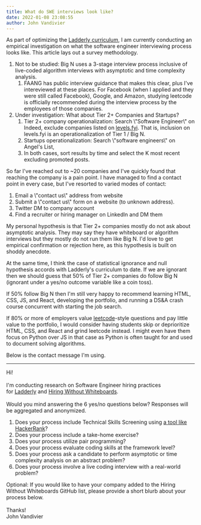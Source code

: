 ```yaml
---
title: What do SWE interviews look like?
date: 2022-01-08 23:08:55
author: John Vandivier
---
```




<!-- wp:paragraph -->
<p>As part of optimizing the <a href=\"http://ladderly.io/\">Ladderly curriculum</a>, I am currently conducting an empirical investigation on what the software engineer interviewing process looks like. This article lays out a survey methodology.</p>
<!-- /wp:paragraph -->

<!-- wp:list {\"ordered\":true} -->
<ol><li>Not to be studied: Big N uses a 3-stage interview process inclusive of live-coded algorithm interviews with asymptotic and time complexity analysis.<ol><li>FAANG has public interview guidance that makes this clear, plus I've intereviewed at these places. For Facebook (when I applied and they were still called Facebook), Google, and Amazon, studying leetcode is officially recommended during the interview process by the employees of those companies.</li></ol></li><li>Under investigation: What about Tier 2+ Companies and Startups?<ol><li>Tier 2+ company operationalization: Search \"Software Engineer\" on Indeed, exclude companies listed on <a href=\"http://levels.fyi\">levels.fyi</a>. That is, inclusion on levels.fyi is an operationalization of Tier 1 / Big N.</li><li>Startups operationalization: Search \"software engineers\" on Angel's List,</li><li>In both cases, sort results by time and select the K most recent excluding promoted posts.</li></ol></li></ol>
<!-- /wp:list -->

<!-- wp:paragraph -->
<p>So far I've reached out to ~20 companies and I've quickly found that reaching the company is a pain point. I have managed to find a contact point in every case, but I've resorted to varied modes of contact:</p>
<!-- /wp:paragraph -->

<!-- wp:list {\"ordered\":true} -->
<ol><li>Email a \"contact us\" address from website</li><li>Submit a \"contact us\" form on a website (to unknown address).</li><li>Twitter DM to company account</li><li>Find a recruiter or hiring manager on LinkedIn and DM them</li></ol>
<!-- /wp:list -->

<!-- wp:paragraph -->
<p>My personal hypothesis is that Tier 2+ companies mostly do not ask about asymptotic analysis. They may say they have whiteboard or algorithm interviews but they mostly do not run them like Big N. I'd love to get empirical confirmation or rejection here, as this hypothesis is built on shoddy anecdote.</p>
<!-- /wp:paragraph -->

<!-- wp:paragraph -->
<p>At the same time, I think the case of statistical ignorance and null hypothesis accords with Ladderly's curriculum to date. If we are ignorant then we should guess that 50% of Tier 2+ companies do follow Big N (ignorant under a yes/no outcome variable like a coin toss).</p>
<!-- /wp:paragraph -->

<!-- wp:paragraph -->
<p>If 50% follow Big N then I'm still very happy to recommend learning HTML, CSS, JS, and React, developing the portfolio, and running a DS&amp;A crash course concurrent with starting the job search.</p>
<!-- /wp:paragraph -->

<!-- wp:paragraph -->
<p>If 80% or more of employers value <a href=\"https://leetcode.com/\">leetcode</a>-style questions and pay little value to the portfolio, I would consider having students skip or deprioritize HTML, CSS, and React and grind leetcode instead. I might even have them focus on Python over JS in that case as Python is often taught for and used to document solving algorithms.</p>
<!-- /wp:paragraph -->

<!-- wp:paragraph -->
<p>Below is the contact message I'm using.</p>
<!-- /wp:paragraph -->

<!-- wp:separator -->
<hr class=\"wp-block-separator\"/>
<!-- /wp:separator -->

<!-- wp:paragraph -->
<p>Hi!<br><br>I'm conducting research on Software Engineer hiring practices for <a href=\"https://ladderly.teachable.com/\" target=\"_blank\" rel=\"noreferrer noopener\">Ladderly</a> and <a href=\"https://github.com/poteto/hiring-without-whiteboards\" target=\"_blank\" rel=\"noreferrer noopener\">Hiring Without Whiteboards</a>.<br><br>Would you mind answering the 6 yes/no questions below? Responses will be aggregated and anonymized.</p>
<!-- /wp:paragraph -->

<!-- wp:list {\"ordered\":true} -->
<ol><li>Does your process include Technical Skills Screening using&nbsp;<a href=\"https://www.g2.com/categories/technical-skills-screening\" target=\"_blank\" rel=\"noreferrer noopener\">a tool like HackerRank</a>?</li><li>Does your process include a take-home exercise?</li><li>Does your process utilize pair programming?</li><li>Does your process evaluate coding skills at the framework level?</li><li>Does your process ask a candidate to perform asymptotic or time complexity analysis on an abstract problem?</li><li>Does your process involve a live coding interview with a real-world problem?</li></ol>
<!-- /wp:list -->

<!-- wp:paragraph -->
<p>Optional: If you would like to have your company added to the Hiring Without Whiteboards GitHub list, please provide a short blurb about your process below.<br><br>Thanks!<br>John Vandivier</p>
<!-- /wp:paragraph -->